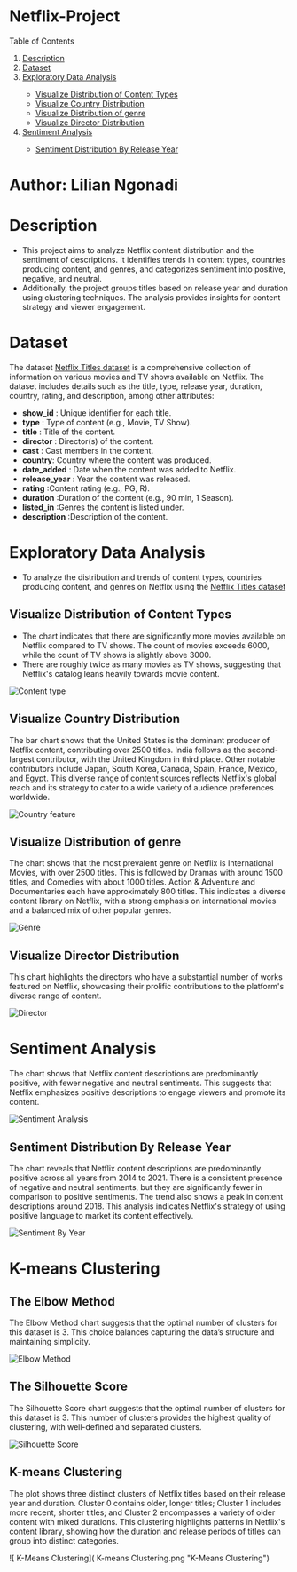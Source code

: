 # Netflix-Project
<!-- About The Project -->

<a name="readme-top"></a>

<!-- TABLE OF CONTENTS -->


<summary>Table of Contents</summary>
<ol>
  <li><a href="#description">Description</a></li>
  <li><a href="#dataset">Dataset</a></li>
     <li><a href="#exploratory-data-analysis">Exploratory Data Analysis</a></li>
    <ul>
      <li><a href="#visualize-distribution-of-content-types">Visualize Distribution of Content Types</a></li>
      <li><a href="#visualize-country-distribution">Visualize Country Distribution</a></li>
      <li><a href="visualize -distribution-of-genre">Visualize  Distribution of genre</a></li>  
      <li><a href="visualize-director-distribution">Visualize Director Distribution</a></li> 
      </ul>
      <li><a href="sentiment-analysis">Sentiment Analysis</a></li> 
  <ul>
       <li><a href="sentiment-distribution-by-release-year">Sentiment Distribution By Release Year</a></li>
    </ul>
  </li>
  </li>
</ol>


# Author: Lilian Ngonadi

# Description

- This project aims to analyze Netflix content distribution and the sentiment of descriptions. It identifies trends in content types, countries producing content, and genres, and categorizes sentiment into positive, negative, and neutral.
- Additionally, the project groups titles based on release year and duration using clustering techniques. The analysis provides insights for content strategy and viewer engagement.

# Dataset

The dataset [Netflix  Titles dataset](https://www.kaggle.com/datasets/shivamb/netflix-shows?resource=download&select=netflix_titles.csv) is a comprehensive collection of information on various movies and TV shows available on Netflix. The dataset includes details such as the title, type, release year, duration, country, rating, and description, among other attributes:

- **show_id** :  Unique identifier for each title.
- **type** : Type of content (e.g., Movie, TV Show).
- **title** : Title of the content.
- **director** : Director(s) of the content.
- **cast** : Cast members in the content.
- **country**: Country where the content was produced.
- **date_added** : Date when the content was added to Netflix.
- **release_year** : Year the content was released.
- **rating** :Content rating (e.g., PG, R).
- **duration** :Duration of the content (e.g., 90 min, 1 Season).
- **listed_in** :Genres the content is listed under.
- **description** :Description of the content.

# Exploratory Data Analysis
* To analyze the distribution and trends of content types, countries producing content, and genres on Netflix using the [Netflix  Titles dataset](https://www.kaggle.com/datasets/shivamb/netflix-shows?resource=download&select=netflix_titles.csv)
## Visualize Distribution of Content Types
- The chart indicates that there are significantly more movies available on Netflix compared to TV shows. The count of movies exceeds 6000, while the count of TV shows is slightly above 3000.
- There are roughly twice as many movies as TV shows, suggesting that Netflix's catalog leans heavily towards movie content.

![Content type](Contenttype.png "Content type")

## Visualize Country Distribution

The bar chart shows that the United States is the dominant producer of Netflix content, contributing over 2500 titles. India follows as the second-largest contributor, with the United Kingdom in third place. Other notable contributors include Japan, South Korea, Canada, Spain, France, Mexico, and Egypt. This diverse range of content sources reflects Netflix's global reach and its strategy to cater to a wide variety of audience preferences worldwide.

![ Country feature](Countryfeature.png "Country feature")

## Visualize  Distribution of genre

The  chart shows that the most prevalent genre on Netflix is International Movies, with over 2500 titles. This is followed by Dramas with around 1500 titles, and Comedies with about 1000 titles. Action & Adventure and Documentaries each have approximately 800 titles. This indicates a diverse content library on Netflix, with a strong emphasis on international movies and a balanced mix of other popular genres.

![Genre](genre.png "Genre")

## Visualize Director Distribution

This chart highlights the directors who have a substantial number of works featured on Netflix, showcasing their prolific contributions to the platform's diverse range of content.

![Director](director.png "Director")

# Sentiment Analysis

The chart shows that Netflix content descriptions are predominantly positive, with fewer negative and neutral sentiments. This suggests that Netflix emphasizes positive descriptions to engage viewers and promote its content.

![Sentiment Analysis](SentimentAnalysis.png "Sentiment Analysis")

## Sentiment Distribution By Release Year


The chart reveals that Netflix content descriptions are predominantly positive across all years from 2014 to 2021. There is a consistent presence of negative and neutral sentiments, but they are significantly fewer in comparison to positive sentiments. The trend also shows a peak in content descriptions around 2018. This analysis indicates Netflix's strategy of using positive language to market its content effectively.

![Sentiment By Year](Sentiment_by_year.png "Sentiment By Year")

# K-means Clustering


## The Elbow Method 

The Elbow Method chart suggests that the optimal number of clusters for this dataset is 3. This choice balances capturing the data’s structure and maintaining simplicity.

![Elbow Method](Elbowmethod.png "Elbow Method")

## The Silhouette Score 

The Silhouette Score chart suggests that the optimal number of clusters for this dataset is 3. This number of clusters provides the highest quality of clustering, with well-defined and separated clusters.

![Silhouette Score](Silhouettescore.png "Silhouette Score")

## K-means Clustering

The plot shows three distinct clusters of Netflix titles based on their release year and duration. Cluster 0 contains older, longer titles; Cluster 1 includes more recent, shorter titles; and Cluster 2 encompasses a variety of older content with mixed durations. This clustering highlights patterns in Netflix's content library, showing how the duration and release periods of titles can group into distinct categories.

![ K-Means Clustering]( K-means Clustering.png "K-Means Clustering")

